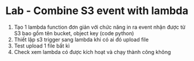 # Lab - Combine S3 event with lambda
1. Tạo 1 lambda function đơn giản với chức năng in ra event nhận được từ S3 bao gồm tên bucket, object key (code python)
2. Thiết lập s3 trigger sang lambda khi có ai đó upload file
3. Test upload 1 file bất kì
4. Check xem lambda có được kích hoạt và chạy thành công không